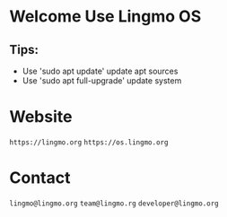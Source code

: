 # Welcome Use Lingmo OS
## Tips:
 - Use 'sudo apt update' update apt sources
 - Use 'sudo apt full-upgrade' update system

# Website
`https://lingmo.org`
`https://os.lingmo.org`

# Contact
`lingmo@lingmo.org`
`team@lingmo.rg`
`developer@lingmo.org`
